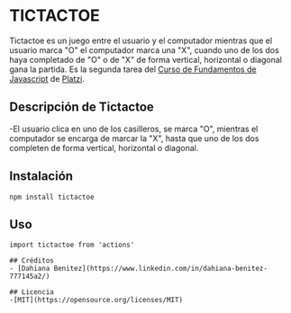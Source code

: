 # TICTACTOE

Tictactoe es un juego entre el usuario y el computador mientras que el usuario marca "O" el computador marca una "X", cuando uno de los dos haya completado de "O" o de "X" de forma vertical, horizontal o diagonal gana la partida. Es la segunda tarea del [Curso de Fundamentos de Javascript](https://platzi.com/js) de [Platzi](https://platzi.com/).

## Descripción de Tictactoe

-El usuario clica en uno de los casilleros, se marca "O", mientras el computador se encarga de marcar la "X", hasta que uno de los dos completen de forma vertical, horizontal o diagonal.

## Instalación

```
npm install tictactoe
```

## Uso

```
import tictactoe from 'actions'

## Créditos
- [Dahiana Benitez](https://www.linkedin.com/in/dahiana-benitez-777145a2/)

## Licencia
-[MIT](https://opensource.org/licenses/MIT)

